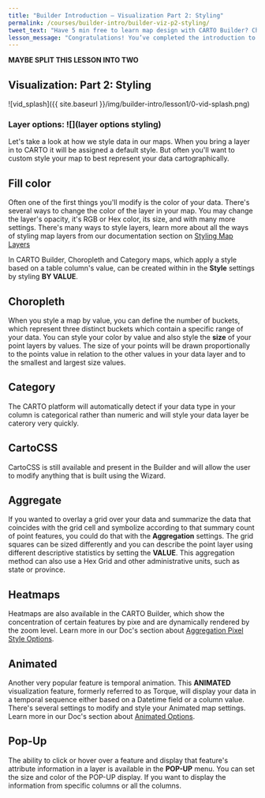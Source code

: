 ```yaml
---
title: "Builder Introduction — Visualization Part 2: Styling"
permalink: /courses/builder-intro/builder-viz-p2-styling/
tweet_text: "Have 5 min free to learn map design with CARTO Builder? Check out Visualization Part 2: Styling. @CARTO"
lesson_message: "Congratulations! You’ve completed the introduction to the Builder Styling!"
---
```


**MAYBE SPLIT THIS LESSON INTO TWO** 
 
 
## Visualization: Part 2: Styling

![vid_splash]({{ site.baseurl }}/img/builder-intro/lesson1/0-vid-splash.png)

### Layer options: ![](layer options styling)

Let's take a look at how we style data in our maps. When you bring a layer in to CARTO it will be assigned a default style. But often you'll want to custom style your map to best represent your data cartographically. 

<!--![screenshot fill 0:23](screenshot fill 0:23)-->
## Fill color
Often one of the first things you'll modify is the color of your data. There's several ways to change the color of the layer in your map. You may change the layer's opacity, it's RGB or Hex color, its size, and with many more settings. There's many ways to style layers, learn more about all the ways of styling map layers from our documentation section on [Styling Map Layers](https://carto.com/docs/carto-builder/styling-map-layers/)

In CARTO Builder, Choropleth and Category maps, which apply a style based on a table column's value, can be created within in the **Style** settings by styling **BY VALUE**. 

## Choropleth
When you style a map by value, you can define the number of buckets, which represent three distinct buckets which contain a specific range of your data. You can style your color by value and also style the **size** of your point layers by values. The size of your points will be drawn proportionally to the points value in relation to the other values in your data layer and to the smallest and largest size values. 

## Category
The CARTO platform will automatically detect if your data type in your column is categorical rather than numeric and will style your data layer be caterory very quickly. 

## CartoCSS 

CartoCSS is still available and present in the Builder and will allow the user to modify anything that is built using the Wizard. 

## Aggregate

If you wanted to overlay a grid over your data and summarize the data that coincides with the grid cell and symbolize according to that summary count of point features, you could do that with the **Aggregation** settings. The grid squares can be sized differently and you can describe the point layer using different descriptive statistics by setting the **VALUE**. This aggregation method can also use a Hex Grid and other administrative units, such as state or province. 

## Heatmaps

Heatmaps are also available in the CARTO Builder, which show the concentration of certain features by pixe and are dynamically rendered by the zoom level.  Learn more in our Doc's section about [Aggregation Pixel Style Options](https://carto.com/docs/carto-builder/styling-map-layers/#aggregation-pixel-style-options).
 
## Animated
		
Another very popular feature is temporal animation. This **ANIMATED** visualization feature, formerly referred to as Torque, will display your data in a temporal sequence either based on a Datetime field or a column value. There's several settings to modify and style your Animated map settings. Learn more in our Doc's section about [Animated Options](https://carto.com/docs/carto-builder/styling-map-layers/#animated-options).
		
## Pop-Up

The ability to click or hover over a feature and display that feature's attribute information in a layer is available in the **POP-UP** menu. You can set the size and color of the POP-UP display. If you want to display the information from specific columns or all the columns. 
		
		
	
		
	 	

